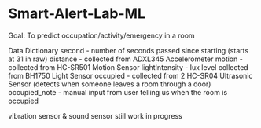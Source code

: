 # Smart-Alert-Lab-ML

Goal: To predict occupation/activity/emergency in a room

Data Dictionary 
second - number of seconds passed since starting (starts at 31 in raw)
distance - collected from ADXL345 Accelerometer
motion - collected from HC-SR501 Motion Sensor
lightIntensity - lux level collected from BH1750 Light Sensor
occupied - collected from 2 HC-SR04 Ultrasonic Sensor (detects when someone leaves a room through a door)
occupied_note - manual input from user telling us when the room is occupied 

vibration sensor & sound sensor still work in progress